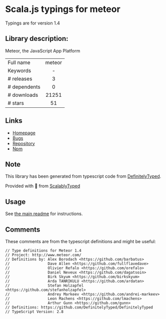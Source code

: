 
# Scala.js typings for meteor

Typings are for version 1.4

## Library description:
Meteor, the JavaScript App Platform

|                    |                 |
| ------------------ | :-------------: |
| Full name          | meteor |
| Keywords           | - |
| # releases         | 3 |
| # dependents       | 0 |
| # downloads        | 21251 |
| # stars            | 51 |

## Links
- [Homepage](https://github.com/meteor/meteor#readme)
- [Bugs](https://github.com/meteor/meteor/issues)
- [Repository](https://github.com/meteor/meteor)
- [Npm](https://www.npmjs.com/package/meteor)
    


## Note
This library has been generated from typescript code from [DefinitelyTyped](https://definitelytyped.org).

Provided with :purple_heart: from [ScalablyTyped](https://github.com/oyvindberg/ScalablyTyped)

## Usage
See [the main readme](../../readme.md) for instructions.

## Comments

These comments are from the typescript definitions and might be useful:
```
// Type definitions for Meteor 1.4
// Project: http://www.meteor.com/
// Definitions by: Alex Borodach <https://github.com/barbatus>
//                 Dave Allen <https://github.com/fullflavedave>
//                 Olivier Refalo <https://github.com/orefalo>
//                 Daniel Neveux <https://github.com/dagatsoin>
//                 Birk Skyum <https://github.com/birkskyum>
//                 Arda TANRIKULU <https://github.com/ardatan>
//                 Stefan Holzapfel <https://github.com/stefanholzapfel>
//                 Andrey Markeev <https://github.com/andrei-markeev>
//                 Leon Machens <https://github.com/lmachens>
//                 Arthur Gunn <https://github.com/gunn>
// Definitions: https://github.com/DefinitelyTyped/DefinitelyTyped
// TypeScript Version: 2.8

```

